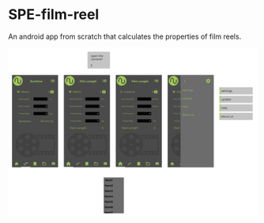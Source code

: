 # SPE-film-reel
An android app from scratch that calculates the properties of film reels. 

![flexible](https://github.com/GonnyGostar/SPE-film-reel/blob/main/UI.png)

